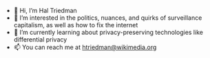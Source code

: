 - 👋 Hi, I’m Hal Triedman
- 👀 I’m interested in the politics, nuances, and quirks of surveillance capitalism, as well as how to fix the internet
- 🌱 I’m currently learning about privacy-preserving technologies like differential privacy
- 📫 You can reach me at htriedman@wikimedia.org
